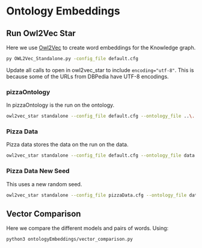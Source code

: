 # Ontology Embeddings

## Run Owl2Vec Star

Here we use [Owl2Vec](https://github.com/KRR-Oxford/OWL2Vec-Star) to create word embeddings for the Knowledge graph.

```bash
py OWL2Vec_Standalone.py -config_file default.cfg
```

Update all calls to open in owl2vec_star to include `encoding="utf-8"`.
This is because some of the URLs from DBPedia have UTF-8 encodings.

### pizzaOntology

In pizzaOntology is the run on the ontology.

```bash
owl2vec_star standalone --config_file default.cfg --ontology_file ..\..\ontology.owl
```

### Pizza Data

Pizza data stores the data on the run on the data.

```bash
owl2vec_star standalone --config_file default.cfg --ontology_file data.owl
```

### Pizza Data New Seed

This uses a new random seed.

```bash
owl2vec_star standalone --config_file pizzaData.cfg --ontology_file data.owl
```

## Vector Comparison

Here we compare the different models and pairs of words. Using:

```bash
python3 ontologyEmbeddings/vector_comparison.py
```
